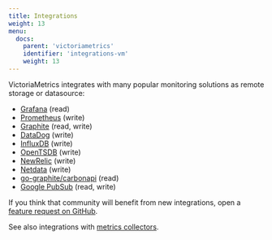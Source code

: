 ```yaml
---
title: Integrations 
weight: 13
menu:
  docs:
    parent: 'victoriametrics'
    identifier: 'integrations-vm'
    weight: 13
---
```


VictoriaMetrics integrates with many popular monitoring solutions as remote storage or datasource:

* [Grafana](https://docs.victoriametrics.com/victoriametrics/integrations/grafana/) (read)
* [Prometheus](https://docs.victoriametrics.com/victoriametrics/integrations/prometheus/) (write)
* [Graphite](https://docs.victoriametrics.com/victoriametrics/integrations/graphite/) (read, write)
* [DataDog](https://docs.victoriametrics.com/victoriametrics/integrations/datadog/) (write)
* [InfluxDB](https://docs.victoriametrics.com/victoriametrics/integrations/influxdb/) (write)
* [OpenTSDB](https://docs.victoriametrics.com/victoriametrics/integrations/opentsdb/) (write)
* [NewRelic](https://docs.victoriametrics.com/victoriametrics/integrations/newrelic/) (write)
* [Netdata](https://victoriametrics.com/blog/using-victoriametrics-and-netdata/) (write)
* [go-graphite/carbonapi](https://github.com/go-graphite/carbonapi/blob/main/cmd/carbonapi/carbonapi.example.victoriametrics.yaml) (read)
* [Google PubSub](https://docs.victoriametrics.com/victoriametrics/integrations/pubsub/) (read, write)

If you think that community will benefit from new integrations, open a [feature request on GitHub](https://github.com/VictoriaMetrics/VictoriaMetrics/issues).

See also integrations with [metrics collectors](https://docs.victoriametrics.com/victoriametrics/data-ingestion/).
